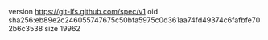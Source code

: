 version https://git-lfs.github.com/spec/v1
oid sha256:eb89e2c246055747675c50bfa5975c0d361aa74fd49374c6fafbfe702b6c3538
size 19962
